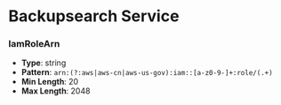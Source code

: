 # Backupsearch Service

### IamRoleArn
- **Type**: string
- **Pattern**: `arn:(?:aws|aws-cn|aws-us-gov):iam::[a-z0-9-]+:role/(.+)`
- **Min Length**: 20
- **Max Length**: 2048

